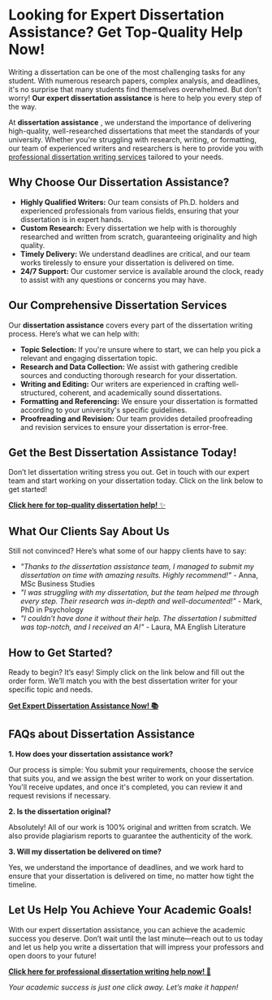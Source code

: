 # Looking for Expert Dissertation Assistance? Get Top-Quality Help Now!

Writing a dissertation can be one of the most challenging tasks for any student. With numerous research papers, complex analysis, and deadlines, it's no surprise that many students find themselves overwhelmed. But don’t worry! **Our expert dissertation assistance** is here to help you every step of the way.

At **dissertation assistance** , we understand the importance of delivering high-quality, well-researched dissertations that meet the standards of your university. Whether you're struggling with research, writing, or formatting, our team of experienced writers and researchers is here to provide you with [professional dissertation writing services](https://tinyurl.com/topessay?keyword=dissertation+assistance) tailored to your needs.

## Why Choose Our Dissertation Assistance?

- **Highly Qualified Writers:** Our team consists of Ph.D. holders and experienced professionals from various fields, ensuring that your dissertation is in expert hands.
- **Custom Research:** Every dissertation we help with is thoroughly researched and written from scratch, guaranteeing originality and high quality.
- **Timely Delivery:** We understand deadlines are critical, and our team works tirelessly to ensure your dissertation is delivered on time.
- **24/7 Support:** Our customer service is available around the clock, ready to assist with any questions or concerns you may have.

## Our Comprehensive Dissertation Services

Our **dissertation assistance** covers every part of the dissertation writing process. Here’s what we can help with:

- **Topic Selection:** If you're unsure where to start, we can help you pick a relevant and engaging dissertation topic.
- **Research and Data Collection:** We assist with gathering credible sources and conducting thorough research for your dissertation.
- **Writing and Editing:** Our writers are experienced in crafting well-structured, coherent, and academically sound dissertations.
- **Formatting and Referencing:** We ensure your dissertation is formatted according to your university's specific guidelines.
- **Proofreading and Revision:** Our team provides detailed proofreading and revision services to ensure your dissertation is error-free.

## Get the Best Dissertation Assistance Today!

Don’t let dissertation writing stress you out. Get in touch with our expert team and start working on your dissertation today. Click on the link below to get started!

[**Click here for top-quality dissertation help!** ✨](https://tinyurl.com/topessay?keyword=dissertation+assistance)

## What Our Clients Say About Us

Still not convinced? Here’s what some of our happy clients have to say:

- _"Thanks to the dissertation assistance team, I managed to submit my dissertation on time with amazing results. Highly recommend!"_ - Anna, MSc Business Studies
- _"I was struggling with my dissertation, but the team helped me through every step. Their research was in-depth and well-documented!"_ - Mark, PhD in Psychology
- _"I couldn’t have done it without their help. The dissertation I submitted was top-notch, and I received an A!"_ - Laura, MA English Literature

## How to Get Started?

Ready to begin? It’s easy! Simply click on the link below and fill out the order form. We’ll match you with the best dissertation writer for your specific topic and needs.

[**Get Expert Dissertation Assistance Now! 📚**](https://tinyurl.com/topessay?keyword=dissertation+assistance)

## FAQs about Dissertation Assistance

**1. How does your dissertation assistance work?**

Our process is simple: You submit your requirements, choose the service that suits you, and we assign the best writer to work on your dissertation. You'll receive updates, and once it's completed, you can review it and request revisions if necessary.

**2. Is the dissertation original?**

Absolutely! All of our work is 100% original and written from scratch. We also provide plagiarism reports to guarantee the authenticity of the work.

**3. Will my dissertation be delivered on time?**

Yes, we understand the importance of deadlines, and we work hard to ensure that your dissertation is delivered on time, no matter how tight the timeline.

## Let Us Help You Achieve Your Academic Goals!

With our expert dissertation assistance, you can achieve the academic success you deserve. Don’t wait until the last minute—reach out to us today and let us help you write a dissertation that will impress your professors and open doors to your future!

[**Click here for professional dissertation writing help now! 🚀**](https://tinyurl.com/topessay?keyword=dissertation+assistance)

_Your academic success is just one click away. Let’s make it happen!_
